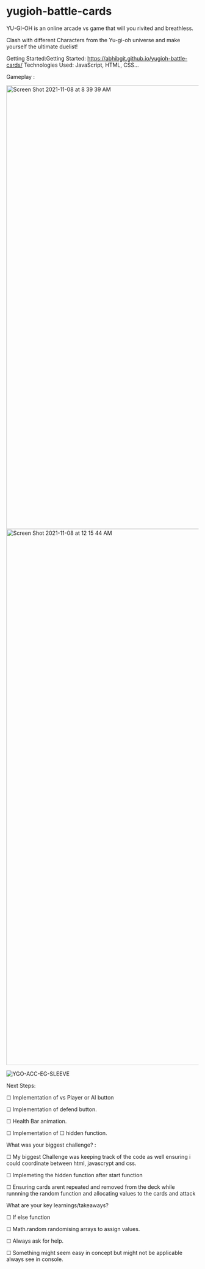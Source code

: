 # yugioh-battle-cards

YU-GI-OH is an online arcade vs game that will you rivited and breathless.

Clash with different Characters from the Yu-gi-oh universe and make yourself the ultimate duelist!

Getting Started:Getting Started: https://abhibgit.github.io/yugioh-battle-cards/
Technologies Used: JavaScript, HTML, CSS...

Gameplay :

<img width="1160" alt="Screen Shot 2021-11-08 at 8 39 39 AM" src="https://user-images.githubusercontent.com/92744956/140752466-f3444cb6-e347-4856-92b8-b16bac7bd6a9.png">

<img width="1402" alt="Screen Shot 2021-11-08 at 12 15 44 AM" src="https://user-images.githubusercontent.com/92744956/140752496-c197a88c-de87-4000-bb6e-f44b5e4584f1.png">

![YGO-ACC-EG-SLEEVE](https://user-images.githubusercontent.com/92744956/140752520-230474dd-47a5-4448-9f7e-3f7f970fefa2.jpg)


Next Steps:


☐ Implementation of vs Player or AI button

☐ Implementation of defend button.

☐ Health Bar animation.

☐ Implementation of ☐ hidden function.

What was your biggest challenge? :

☐ My biggest Challenge was keeping track of the code as well ensuring i could coordinate between html, javascrypt and css.

☐ Implemeting the hidden function after start function

☐ Ensuring cards arent repeated and removed from the deck while runnning the random function and allocating values to the cards and attack

What are your key learnings/takeaways?

☐ If else function

☐ Math.random randomising arrays to assign values.

☐ Always ask for help.

☐ Something might seem easy in concept but might not be applicable always see in console.
